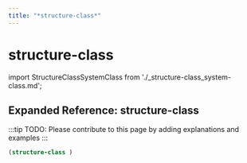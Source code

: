 ```yaml
---
title: "*structure-class*"
---
```


# structure-class

import StructureClassSystemClass from './_structure-class_system-class.md';

<StructureClassSystemClass />

## Expanded Reference: structure-class

:::tip
TODO: Please contribute to this page by adding explanations and examples
:::

```lisp
(structure-class )
```
